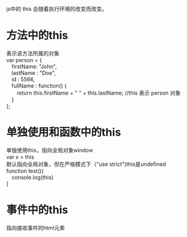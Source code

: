 js中的 this 会随着执行环境的改变而改变。
# 方法中的this
表示该方法所属的对象  
var person = {  
&emsp;firstName: "John",  
&emsp;lastName : "Doe",  
&emsp;id       : 5566,  
&emsp;fullName : function() {  
&emsp;&emsp;return this.firstName + " " + this.lastName;  //this 表示 person 对象  
&emsp;}  
};  
# 单独使用和函数中的this
单独使用this，指向全局对象window  
var x = this  
默认指向全局对象，但在严格模式下（"use strict")this是undefined  
function test(){  
&emsp;console.log(this)  
}
# 事件中的this
指向接收事件的html元素
